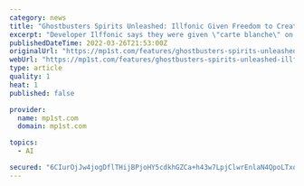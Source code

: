 ```yaml
---
category: news
title: "Ghostbusters Spirits Unleashed: Illfonic Given Freedom to Create Own Ghosts & Tech, Talks About AI Bots"
excerpt: "Developer Ilffonic says they were given \"carte blanche\" on creating own ghosts and tech in Ghostbusters Spirits Unleashed, talks about AI bots."
publishedDateTime: 2022-03-26T21:53:00Z
originalUrl: "https://mp1st.com/features/ghostbusters-spirits-unleashed-illfonic-given-freedom-to-create-own-ghosts-tech-talks-about-ai-bots"
webUrl: "https://mp1st.com/features/ghostbusters-spirits-unleashed-illfonic-given-freedom-to-create-own-ghosts-tech-talks-about-ai-bots"
type: article
quality: 1
heat: 1
published: false

provider:
  name: mp1st.com
  domain: mp1st.com

topics:
  - AI

secured: "6CIurOjJw4jogDflTHijBPjoHY5cdkhGZCa+h43w7LpjClwrEnlaN4QpoLTxqSlJA8pN5pySNA4azTaY0F5q49kFzuVfMZ9YokVBNdtttPMeB2oqDkBZM4Vva90reaSqHcp58++VhNQTLbLKE4mqeIcjjCgcwQK1ABjvesxToUFwRCVZuasvHIQseAfHaH761GzdFOZaxZCOH1LO6MrGglnV7zdxqxCliKuwDpvc74oP1tIRligHj95qmrqT92WGUI0F/0Jeg3OaLIVGY/7B++dL4Z5GC/J1alBJv2K9k2xj/8ABARdsi0FR9qa36GOxyYUCrcMMHa1E6BSLIKzSTPvSG44TewSvtbuQ4luw208=;yfiGMp7mlSVGEtF6WCx4PQ=="
---
```


